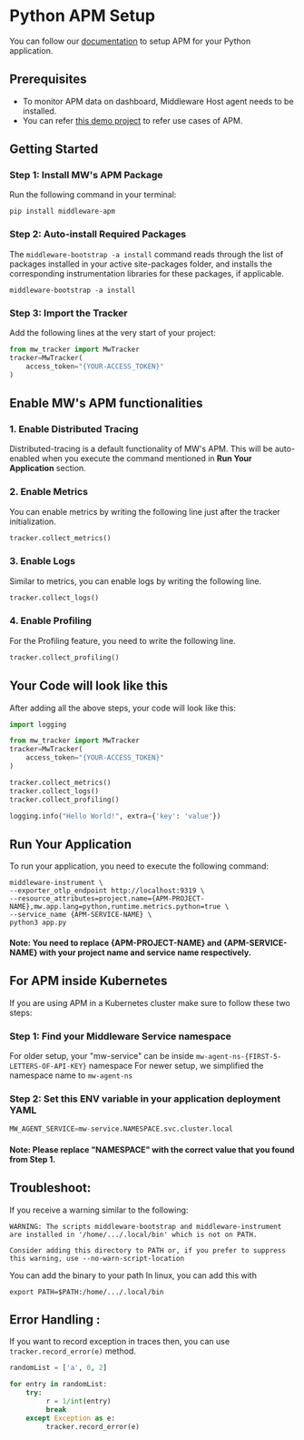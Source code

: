 # Python APM Setup
You can follow our [documentation](https://docs.middleware.io/docs/apm-configuration/python/python-apm-setup) to setup APM for your Python application.

## Prerequisites

* To monitor APM data on dashboard, Middleware Host agent needs to be installed.
* You can refer [this demo project](https://github.com/middleware-labs/demo-apm/tree/master/python) to refer use cases
  of APM.


## Getting Started
### Step 1: Install MW's APM Package
Run the following command in your terminal:
```
pip install middleware-apm
```

### Step 2: Auto-install Required Packages
The `middleware-bootstrap -a install` command reads through the list of packages installed in your active site-packages folder, and installs the corresponding instrumentation libraries for these packages, if applicable.
```
middleware-bootstrap -a install
```

### Step 3: Import the Tracker
Add the following lines at the very start of your project:
```python
from mw_tracker import MwTracker
tracker=MwTracker(
    access_token="{YOUR-ACCESS_TOKEN}"
)
```

## Enable MW's APM functionalities

### 1. Enable Distributed Tracing
Distributed-tracing is a default functionality of MW's APM. This will be auto-enabled when you execute the command mentioned in **Run Your Application** section.

### 2. Enable Metrics
You can enable metrics by writing the following line just after the tracker initialization.
```python
tracker.collect_metrics()
```

### 3. Enable Logs
Similar to metrics, you can enable logs by writing the following line.
```python
tracker.collect_logs()
```

### 4. Enable Profiling
For the Profiling feature, you need to write the following line.
```python
tracker.collect_profiling()
```

## Your Code will look like this
After adding all the above steps, your code will look like this:
```python
import logging

from mw_tracker import MwTracker
tracker=MwTracker(
    access_token="{YOUR-ACCESS_TOKEN}"
)

tracker.collect_metrics()
tracker.collect_logs()
tracker.collect_profiling()

logging.info("Hello World!", extra={'key': 'value'})
```

## Run Your Application
To run your application, you need to execute the following command:
```
middleware-instrument \
--exporter_otlp_endpoint http://localhost:9319 \
--resource_attributes=project.name={APM-PROJECT-NAME},mw.app.lang=python,runtime.metrics.python=true \
--service_name {APM-SERVICE-NAME} \
python3 app.py
```
#### Note: You need to replace <strong>\{APM-PROJECT-NAME\}</strong> and <strong>\{APM-SERVICE-NAME\}</strong> with your project name and service name respectively.

## For APM inside Kubernetes
If you are using APM in a Kubernetes cluster make sure to follow these two steps:

### Step 1: Find your Middleware Service namespace
For older setup, your "mw-service" can be inside `mw-agent-ns-{FIRST-5-LETTERS-OF-API-KEY}` namespace
For newer setup, we simplified the namespace name to `mw-agent-ns`

### Step 2: Set this ENV variable in your application deployment YAML
```python
MW_AGENT_SERVICE=mw-service.NAMESPACE.svc.cluster.local
```
#### Note: Please replace "NAMESPACE" with the correct value that you found from Step 1.

## Troubleshoot:
If you receive a warning similar to the following:
```
WARNING: The scripts middleware-bootstrap and middleware-instrument are installed in '/home/.../.local/bin' which is not on PATH.

Consider adding this directory to PATH or, if you prefer to suppress this warning, use --no-warn-script-location
```

You can add the binary to your path
In linux, you can add this with
```
export PATH=$PATH:/home/.../.local/bin
```

## Error Handling :
If you want to record exception in traces then, you can use `tracker.record_error(e)` method.

```python
randomList = ['a', 0, 2]

for entry in randomList:
    try:
         r = 1/int(entry)
         break
    except Exception as e:
         tracker.record_error(e)
```
